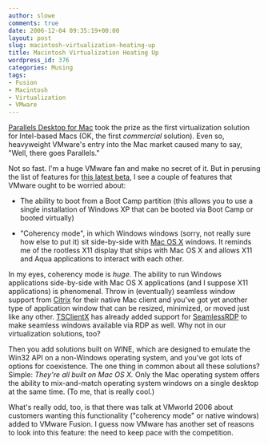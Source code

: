 ```yaml
---
author: slowe
comments: true
date: 2006-12-04 09:35:19+00:00
layout: post
slug: macintosh-virtualization-heating-up
title: Macintosh Virtualization Heating Up
wordpress_id: 376
categories: Musing
tags:
- Fusion
- Macintosh
- Virtualization
- VMware
---
```


[Parallels Desktop for Mac](http://www.parallels.com/en/products/desktop/) took the prize as the first virtualization solution for Intel-based Macs (OK, the first _commercial_ solution). Even so, heavyweight VMware's entry into the Mac market caused many to say, "Well, there goes Parallels."

Not so fast. I'm a huge VMware fan and make no secret of it. But in perusing the list of features for [this latest beta](http://forum.parallels.com/thread5997.html), I see a couple of features that VMware ought to be worried about:

* The ability to boot from a Boot Camp partition (this allows you to use a single installation of Windows XP that can be booted via Boot Camp or booted virtually)

* "Coherency mode", in which Windows windows (sorry, not really sure how else to put it) sit side-by-side with [Mac OS X](http://www.apple.com/macosx/) windows. It reminds me of the rootless X11 display that ships with Mac OS X and allows X11 and Aqua applications to interact with each other.

In my eyes, coherency mode is _huge_. The ability to run Windows applications side-by-side with Mac OS X applications (and I suppose X11 applications) is phenomenal. Throw in (eventually) seamless window support from [Citrix](http://www.citrix.com/) for their native Mac client and you've got yet another type of application window that can be resized, minimized, or moved just like any other. [TSClientX](http://desktopecho.com/tsclientx/) has already added support for [SeamlessRDP](http://www.cendio.com/seamlessrdp) to make seamless windows available via RDP as well. Why not in our virtualization solutions, too?

Then you add solutions built on WINE, which are designed to emulate the Win32 API on a non-Windows operating system, and you've got lots of options for coexistence. The one thing in common about all these solutions? Simple: _They're all built on Mac OS X._ Only the Mac operating system offers the ability to mix-and-match operating system windows on a single desktop at the same time. (To me, that is really cool.)

What's really odd, too, is that there was talk at VMworld 2006 about customers wanting this functionality ("coherency mode" or native windows) added to VMware Fusion. I guess now VMware has another set of reasons to look into this feature: the need to keep pace with the competition.
